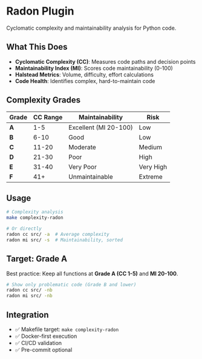 # Radon Plugin

Cyclomatic complexity and maintainability analysis for Python code.

## What This Does

- **Cyclomatic Complexity (CC)**: Measures code paths and decision points
- **Maintainability Index (MI)**: Scores code maintainability (0-100)
- **Halstead Metrics**: Volume, difficulty, effort calculations
- **Code Health**: Identifies complex, hard-to-maintain code

## Complexity Grades

| Grade | CC Range | Maintainability | Risk |
|-------|----------|-----------------|------|
| **A** | 1-5 | Excellent (MI 20-100) | Low |
| **B** | 6-10 | Good | Low |
| **C** | 11-20 | Moderate | Medium |
| **D** | 21-30 | Poor | High |
| **E** | 31-40 | Very Poor | Very High |
| **F** | 41+ | Unmaintainable | Extreme |

## Usage

```bash
# Complexity analysis
make complexity-radon

# Or directly
radon cc src/ -a  # Average complexity
radon mi src/ -s  # Maintainability, sorted
```

## Target: Grade A

Best practice: Keep all functions at **Grade A (CC 1-5)** and **MI 20-100**.

```bash
# Show only problematic code (Grade B and lower)
radon cc src/ -nb
radon mi src/ -nb
```

## Integration

- ✅ Makefile target: `make complexity-radon`
- ✅ Docker-first execution
- ✅ CI/CD validation
- ✅ Pre-commit optional
